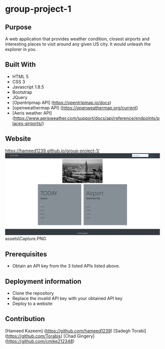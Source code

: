 # group-project-1
## Purpose
A web application that provides weather condition, closest airports and interesting places to visit around any given US city. It would unleash the explorer in you. 

## Built With
* HTML 5
* CSS 3
* Javascript 1.8.5
* Bootstrap
* JQuery
* [Opentripmap API] (https://opentripmap.io/docs)
* [openweathermap API] (https://openweathermap.org/current)
* [Aeris weather API] (https://www.aerisweather.com/support/docs/api/reference/endpoints/places-airports/)

## Website
https://hameed1239.github.io/group-project-1/
![Website Screenshot](.\assets\images\Capture.PNG)assets\Capture.PNG

## Prerequisites
* Obtain an API key from the 3 listed APIs listed above. 

## Deployment information
* Clone the repository
* Replace the invalid API key with your obtained API key
* Deploy to a website

## Contribution 
[Hameed Kazeem] (https://github.com/hameed1239)
[Sadegh Torabi] (https://github.com/Torabis)
[Chad Gingery] (https://github.com/cmike212348)

